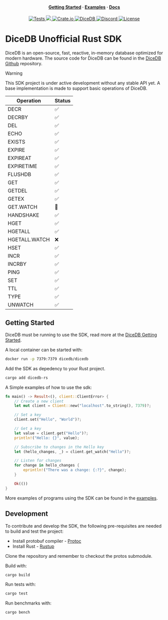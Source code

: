 <h4 align="center">
  <a href="#getting-started">Getting Started</a>
  ·
  <a href="./examples/">Examples</a>
  ·
  <a href="https://docs.rs/dicedb-rs/latest/dicedb_rs/">Docs</a>
</h4>

<div align="center"><p>
    <a href="https://github.com/DanielHauge/dicedb-rs/actions/workflows/rust.yml">
        <img alt="Tests" src="https://img.shields.io/github/actions/workflow/status/DanielHauge/dicedb-rs/rust.yml?style=flat-square">
    </a>
    <a href="https://codecov.io/gh/DanielHauge/dicedb-rs" >
        <img src="https://codecov.io/gh/DanielHauge/dicedb-rs/graph/badge.svg?token=WU77N7TR2B"/>
    </a>
    <a href="https://crates.io/crates/dicedb-rs">
      <img alt="Crate.io" src="https://img.shields.io/crates/v/dicedb-rs.svg?style=flat-square" />
    </a>
    <a href="https://dicedb.io">
        <img alt="DiceDB" src="https://img.shields.io/badge/site-dicedb.io-00A1FF?style=flat-square" />
    </a>
    <a href="https://discord.gg/6r8uXWtXh7">
        <img alt="Discord" src="https://dcbadge.limes.pink/api/server/6r8uXWtXh7?style=flat" />
    </a>
    <a href="LICENSE">
        <img alt="License" src="https://img.shields.io/badge/license-BSD--3--Clause-blue.svg">
    </a>
</div>

# DiceDB Unofficial Rust SDK

DiceDB is an open-source, fast, reactive, in-memory database optimized for modern hardware.
The source code for DiceDB can be found in the [DiceDB Github](https://github.com/DiceDB/dice) repository.

> [!WARNING]
> This SDK project is under active development without any stable API yet. A base implementation is made to support basic operations of DiceDB.

| Operation | Status |
| --- | --- |
| DECR | ✅ |
| DECRBY | ✅ |
| DEL | ✅ |
| ECHO | ✅ |
| EXISTS | ✅ |
| EXPIRE | ✅ |
| EXPIREAT | ✅ |
| EXPIRETIME | ✅ |
| FLUSHDB | ✅ |
| GET | ✅ |
| GETDEL | ✅ |
| GETEX | ✅ |
| GET.WATCH | 🚧 |
| HANDSHAKE | ✅ |
| HGET | ✅ |
| HGETALL | ✅ |
| HGETALL.WATCH | ❌ |
| HSET | ✅ |
| INCR | ✅ |
| INCRBY | ✅ |
| PING | ✅ |
| SET | ✅ |
| TTL | ✅ |
| TYPE | ✅ |
| UNWATCH | ✅ |

## Getting Started

DiceDB must be running to use the SDK, read more at the [DiceDB Getting Started](https://github.com/dicedb/dice?tab=readme-ov-file#get-started).

A local container can be started with:

```sh
docker run -p 7379:7379 dicedb/dicedb
```

Add the SDK as depedency to your Rust project.

```sh
cargo add dicedb-rs
```

A Simple examples of how to use the sdk:

```rust
fn main() -> Result<(), client::ClientError> {
    // Create a new client
    let mut client = Client::new("localhost".to_string(), 7379)?;

    // Set a key
    client.set("Hello", "World")?;

    // Get a key
    let value = client.get("Hello")?;
    println!("Hello: {}", value);

    // Subscribe to changes in the Hello key
    let (hello_changes, _) = client.get_watch("Hello")?;

    // Listen for changes
    for change in hello_changes {
        eprintln!("There was a change: {:?}", change);
    }

    Ok(())
}
```

More examples of programs using the SDK can be found in the [examples](./examples).

## Development

To contribute and develop the SDK, the following pre-requisites are needed to build and test the project:

- Install protobuf compiler - [Protoc](https://grpc.io/docs/protoc-installation/)
- Install Rust - [Rustup](https://www.rust-lang.org/tools/install)

Clone the repository and remember to checkout the protos submodule.

Build with:

```bash
cargo build
```

Run tests with:

```bash
cargo test
```

Run benchmarks with:

```bash
cargo bench
```
